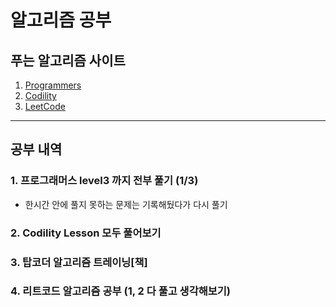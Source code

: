 # 알고리즘 공부

## 푸는 알고리즘 사이트
1. [Programmers](https://programmers.co.kr/)
2. [Codility](https://app.codility.com/programmers/)
3. [LeetCode](https://leetcode.com/)

---

## 공부 내역

### 1. 프로그래머스 level3 까지 전부 풀기 (1/3)
- 한시간 안에 풀지 못하는 문제는 기록해뒀다가 다시 풀기
### 2. Codility Lesson 모두 풀어보기
### 3. 탑코더 알고리즘 트레이닝[책]
### 4. 리트코드 알고리즘 공부 (1, 2 다 풀고 생각해보기)